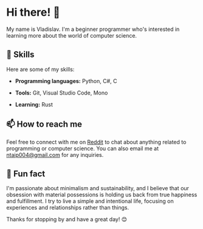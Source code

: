 # Hi there! 👋

My name is Vladislav. I'm a beginner programmer who's interested in learning more about the world of computer science.

## 🌱 Skills

Here are some of my skills:

- **Programming languages:** Python, C#, C

- **Tools:** Git, Visual Studio Code, Mono

- **Learning:** Rust

## 📫 How to reach me

Feel free to connect with me on [Reddit](https://www.reddit.com/user/PriceAdmirable9898/) to chat about anything related to programming or computer science. You can also email me at ntaip004@gmail.com for any inquiries.

## 💬 Fun fact

I'm passionate about minimalism and sustainability, and I believe that our obsession with material possessions is holding us back from true happiness and fulfillment. I try to live a simple and intentional life, focusing on experiences and relationships rather than things.


Thanks for stopping by and have a great day! 😊



<!---
Mirged/Mirged is a ✨ special ✨ repository because its `README.md` (this file) appears on your GitHub profile.
You can click the Preview link to take a look at your changes.
--->
